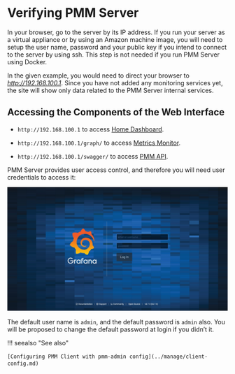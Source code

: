 # Verifying PMM Server

In your browser, go to the server by its IP address. If you run your server as a
virtual appliance or by using an Amazon machine image, you will need to setup
the user name, password and your public key if you intend to connect to the
server by using ssh. This step is not needed if you run PMM Server using
Docker.

In the given example, you would need to direct your browser to
*http://192.168.100.1*. Since you have not added any monitoring services yet,
the site will show only data related to the PMM Server internal services.

## Accessing the Components of the Web Interface

* `http://192.168.100.1` to access [Home Dashboard](../dashboards/dashboard-home.md).

* `http://192.168.100.1/graph/` to access [Metrics Monitor](../metrics-monitor-dashboards.md).

* `http://192.168.100.1/swagger/` to access [PMM API](../manage/server-pmm-api.md).

PMM Server provides user access control, and therefore you will need
user credentials to access it:

![image](../_images/PMM_Login.jpg)

The default user name is `admin`, and the default password is `admin` also.
You will be proposed to change the default password at login if you didn’t it.

!!! seealso "See also"

    [Configuring PMM Client with pmm-admin config](../manage/client-config.md)
